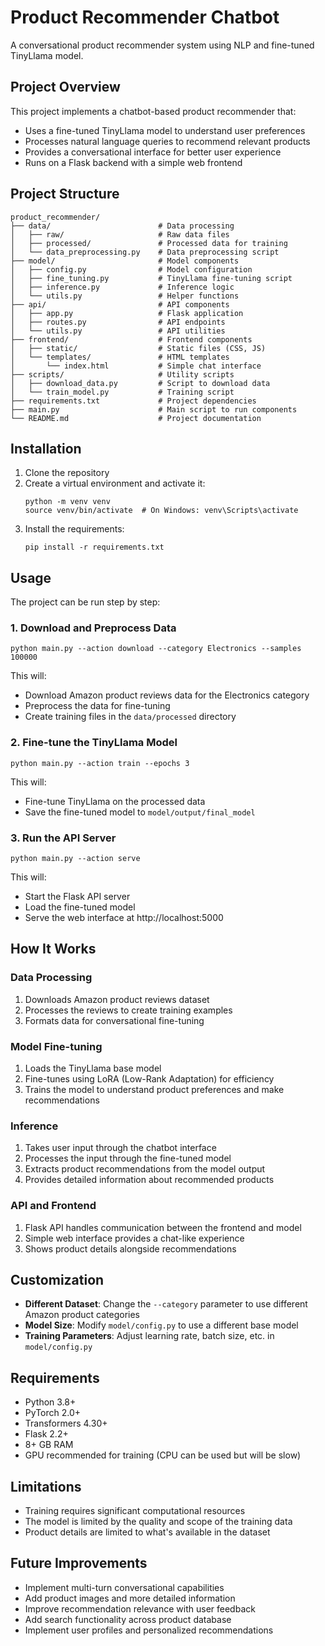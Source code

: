 # Product Recommender Chatbot

A conversational product recommender system using NLP and fine-tuned TinyLlama model.

## Project Overview

This project implements a chatbot-based product recommender that:
- Uses a fine-tuned TinyLlama model to understand user preferences
- Processes natural language queries to recommend relevant products
- Provides a conversational interface for better user experience
- Runs on a Flask backend with a simple web frontend

## Project Structure

```
product_recommender/
├── data/                        # Data processing
│   ├── raw/                     # Raw data files
│   ├── processed/               # Processed data for training
│   └── data_preprocessing.py    # Data preprocessing script
├── model/                       # Model components
│   ├── config.py                # Model configuration
│   ├── fine_tuning.py           # TinyLlama fine-tuning script
│   ├── inference.py             # Inference logic
│   └── utils.py                 # Helper functions
├── api/                         # API components
│   ├── app.py                   # Flask application
│   ├── routes.py                # API endpoints
│   └── utils.py                 # API utilities
├── frontend/                    # Frontend components
│   ├── static/                  # Static files (CSS, JS)
│   └── templates/               # HTML templates
│       └── index.html           # Simple chat interface
├── scripts/                     # Utility scripts
│   ├── download_data.py         # Script to download data
│   └── train_model.py           # Training script
├── requirements.txt             # Project dependencies
├── main.py                      # Main script to run components
└── README.md                    # Project documentation
```

## Installation

1. Clone the repository
2. Create a virtual environment and activate it:
   ```
   python -m venv venv
   source venv/bin/activate  # On Windows: venv\Scripts\activate
   ```
3. Install the requirements:
   ```
   pip install -r requirements.txt
   ```

## Usage

The project can be run step by step:

### 1. Download and Preprocess Data

```
python main.py --action download --category Electronics --samples 100000
```

This will:
- Download Amazon product reviews data for the Electronics category
- Preprocess the data for fine-tuning
- Create training files in the `data/processed` directory

### 2. Fine-tune the TinyLlama Model

```
python main.py --action train --epochs 3
```

This will:
- Fine-tune TinyLlama on the processed data
- Save the fine-tuned model to `model/output/final_model`

### 3. Run the API Server

```
python main.py --action serve
```

This will:
- Start the Flask API server
- Load the fine-tuned model
- Serve the web interface at http://localhost:5000

## How It Works

### Data Processing

1. Downloads Amazon product reviews dataset
2. Processes the reviews to create training examples
3. Formats data for conversational fine-tuning

### Model Fine-tuning

1. Loads the TinyLlama base model
2. Fine-tunes using LoRA (Low-Rank Adaptation) for efficiency
3. Trains the model to understand product preferences and make recommendations

### Inference

1. Takes user input through the chatbot interface
2. Processes the input through the fine-tuned model
3. Extracts product recommendations from the model output
4. Provides detailed information about recommended products

### API and Frontend

1. Flask API handles communication between the frontend and model
2. Simple web interface provides a chat-like experience
3. Shows product details alongside recommendations

## Customization

- **Different Dataset**: Change the `--category` parameter to use different Amazon product categories
- **Model Size**: Modify `model/config.py` to use a different base model
- **Training Parameters**: Adjust learning rate, batch size, etc. in `model/config.py`

## Requirements

- Python 3.8+
- PyTorch 2.0+
- Transformers 4.30+
- Flask 2.2+
- 8+ GB RAM
- GPU recommended for training (CPU can be used but will be slow)

## Limitations

- Training requires significant computational resources
- The model is limited by the quality and scope of the training data
- Product details are limited to what's available in the dataset

## Future Improvements

- Implement multi-turn conversational capabilities
- Add product images and more detailed information
- Improve recommendation relevance with user feedback
- Add search functionality across product database
- Implement user profiles and personalized recommendations
